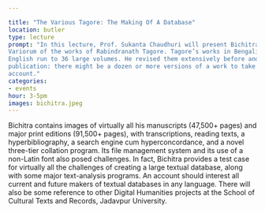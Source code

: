 ```yaml
---

title: "The Various Tagore: The Making Of A Database"
location: butler
type: lecture
prompt: "In this lecture, Prof. Sukanta Chaudhuri will present Bichitra, the Online
Variorum of the works of Rabindranath Tagore. Tagore’s works in Bengali and
English run to 36 large volumes. He revised them extensively before and after
publication: there might be a dozen or more versions of a work to take into
account."
categories:
- events
hour: 3-5pm
images: bichitra.jpeg
---
```


 Bichitra contains images of virtually all his manuscripts (47,500+
pages) and major print editions (91,500+ pages), with transcriptions, reading
texts, a hyperbibliography, a search engine cum hyperconcordance, and a novel
three-tier collation program. Its file management system and its use of a
non-Latin font also posed challenges. In fact, Bichitra provides a test case
for virtually all the challenges of creating a large textual database, along
with some major text-analysis programs. An account should interest all current
and future makers of textual databases in any language. There will also be
some reference to other Digital Humanities projects at the School of Cultural
Texts and Records, Jadavpur University.
